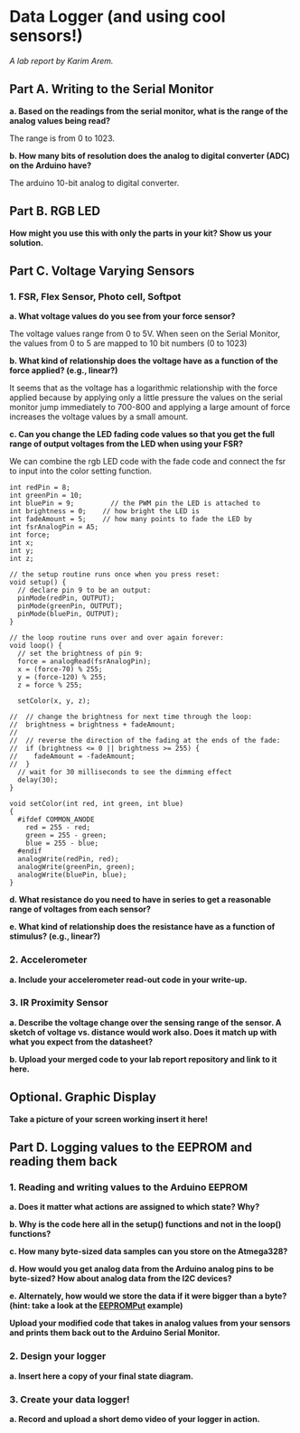 # Data Logger (and using cool sensors!)

*A lab report by Karim Arem.*


## Part A.  Writing to the Serial Monitor
 
**a. Based on the readings from the serial monitor, what is the range of the analog values being read?**

The range is from 0 to 1023.
 
**b. How many bits of resolution does the analog to digital converter (ADC) on the Arduino have?**

The arduino 10-bit analog to digital converter.

## Part B. RGB LED

**How might you use this with only the parts in your kit? Show us your solution.**

## Part C. Voltage Varying Sensors 
 
### 1. FSR, Flex Sensor, Photo cell, Softpot

**a. What voltage values do you see from your force sensor?**

The voltage values range from 0 to 5V. When seen on the Serial Monitor, the values from 0 to 5 are mapped to 10 bit numbers (0 to 1023)

**b. What kind of relationship does the voltage have as a function of the force applied? (e.g., linear?)**

It seems that as the voltage has a logarithmic relationship with the force applied because by applying only a little pressure the values on the serial monitor jump immediately to 700-800 and applying a large amount of force increases the voltage values by a small amount.

**c. Can you change the LED fading code values so that you get the full range of output voltages from the LED when using your FSR?**

We can combine the rgb LED code with the fade code and connect the fsr to input into the color setting function.

```
int redPin = 8;
int greenPin = 10;
int bluePin = 9;         // the PWM pin the LED is attached to
int brightness = 0;    // how bright the LED is
int fadeAmount = 5;    // how many points to fade the LED by
int fsrAnalogPin = A5;
int force;
int x;
int y;
int z;

// the setup routine runs once when you press reset:
void setup() {
  // declare pin 9 to be an output:
  pinMode(redPin, OUTPUT);
  pinMode(greenPin, OUTPUT);
  pinMode(bluePin, OUTPUT);
}

// the loop routine runs over and over again forever:
void loop() {
  // set the brightness of pin 9:
  force = analogRead(fsrAnalogPin);
  x = (force-70) % 255;
  y = (force-120) % 255;
  z = force % 255;
  
  setColor(x, y, z);

//  // change the brightness for next time through the loop:
//  brightness = brightness + fadeAmount;
//
//  // reverse the direction of the fading at the ends of the fade:
//  if (brightness <= 0 || brightness >= 255) {
//    fadeAmount = -fadeAmount;
//  }
  // wait for 30 milliseconds to see the dimming effect
  delay(30);
}

void setColor(int red, int green, int blue)
{
  #ifdef COMMON_ANODE
    red = 255 - red;
    green = 255 - green;
    blue = 255 - blue;
  #endif
  analogWrite(redPin, red);
  analogWrite(greenPin, green);
  analogWrite(bluePin, blue);  
}

```

**d. What resistance do you need to have in series to get a reasonable range of voltages from each sensor?**

**e. What kind of relationship does the resistance have as a function of stimulus? (e.g., linear?)**

### 2. Accelerometer
 
**a. Include your accelerometer read-out code in your write-up.**

### 3. IR Proximity Sensor

**a. Describe the voltage change over the sensing range of the sensor. A sketch of voltage vs. distance would work also. Does it match up with what you expect from the datasheet?**

**b. Upload your merged code to your lab report repository and link to it here.**

## Optional. Graphic Display

**Take a picture of your screen working insert it here!**

## Part D. Logging values to the EEPROM and reading them back
 
### 1. Reading and writing values to the Arduino EEPROM

**a. Does it matter what actions are assigned to which state? Why?**

**b. Why is the code here all in the setup() functions and not in the loop() functions?**

**c. How many byte-sized data samples can you store on the Atmega328?**

**d. How would you get analog data from the Arduino analog pins to be byte-sized? How about analog data from the I2C devices?**

**e. Alternately, how would we store the data if it were bigger than a byte? (hint: take a look at the [EEPROMPut](https://www.arduino.cc/en/Reference/EEPROMPut) example)**

**Upload your modified code that takes in analog values from your sensors and prints them back out to the Arduino Serial Monitor.**

### 2. Design your logger
 
**a. Insert here a copy of your final state diagram.**

### 3. Create your data logger!
 
**a. Record and upload a short demo video of your logger in action.**
